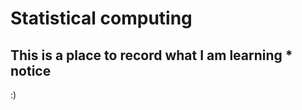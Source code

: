 Statistical computing
=====================

This is a place to record what I am learning
*
notice
------

:)
